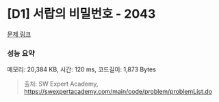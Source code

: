 # [D1] 서랍의 비밀번호 - 2043 

[문제 링크](https://swexpertacademy.com/main/code/problem/problemDetail.do?contestProbId=AV5QJ_8KAx8DFAUq) 

### 성능 요약

메모리: 20,384 KB, 시간: 120 ms, 코드길이: 1,873 Bytes



> 출처: SW Expert Academy, https://swexpertacademy.com/main/code/problem/problemList.do
